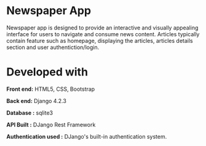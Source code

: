 # Newspaper App
Newspaper app is designed to provide an interactive and visually appealing interface for users to navigate and consume news content. Articles typically contain feature such as homepage, displaying the articles, articles details section and user authentiction/login.
# Developed with

**Front end:** HTML5, CSS, Bootstrap

**Back end:**  Django 4.2.3

**Database :** sqlite3

**API Built :** DJango Rest Framework

**Authentication used :** DJango's built-in authentication system.
